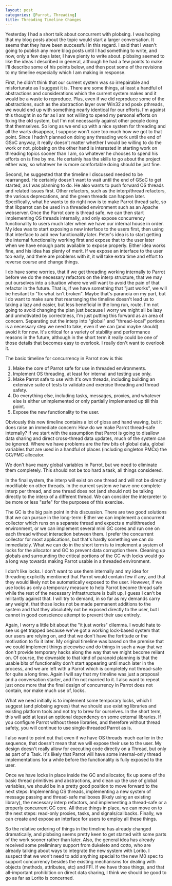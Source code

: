 ```yaml
---
layout: post
categories: [Parrot, Threading]
title: Threading Timeline Changes
---
```


Yesterday I had a short talk about concurrent with plobsing. I was hoping that
my blog posts about the topic would start a larger conversation. It seems
that they have been successful in this regard. I said that I wasn't going to
publish any more blog posts until I had something to write, and now, only a
few days later, I have plenty to write about. plobsing seemed to like the
ideas I described in general, although he had a few points to make. I'll
describe some of his points below, and then post some of the revisions to
my timeline especially which I am making in response.

First, he didn't think that our current system was so irrepairable and
misfortunate as I suggest it is. There are some things, at least a handful
of abstractions and considerations which the current system makes and it would
be a waste to reproduce. Plus, even if we did reproduce some of the
abstractions, such as the abstraction layer over Win32 and posix pthreads,
we would end up with something nearly identical for our efforts. I'm against
this thought in so far as I am not willing to spend my personal efforts on
fixing the old system, but I'm not necessarily against other people doing that
themselves. So long as we end up with a nice system for threading and all the
warts disappear, I suppose won't care too much how we got to that point.
Since I hadn't planned on doing any threading work until the end of GSoC
anyway, it really doesn't matter whether I would be willing to do the work
or not. plobsing on the other hand is interested in starting work on threading
topics sooner than I am, so whatever he chooses to spend his efforts on is
fine by me. He certainly has the skills to go about the project either way, so
whatever he is more comfortable doing should be just fine.

Second, he suggested that the timeline I discussed needed to be rearranged.
He certainly doesn't want to wait until the end of GSoC to get started, as I
was planning to do. He also wants to push forward OS threads and related
issues first. Other refactors, such as the interp/thread refactors, the
various deprecations, and the green threads can happen later. Specifically,
what he wants to do right now is to make Parrot thread safe, so that libparrot
can be used in a threaded environment such as an Apache webserver. Once the
Parrot core is thread safe, we can then start implementing OS threads
internally, and only expose concurrency functionality to users much later when
we have our internal house in order. My idea was to start exposing a new
interface to the users first, then using that interface to add new
functionality later. Peter's idea is to start getting the internal
functionality working first and expose that to the user later when we have
enough parts available to expose properly. Either idea works fine, and his
idea has plenty of merit. If we expose an interface to the user too early,
and there are problems with it, it will take extra time and effort to reverse
course and change things.

I do have some worries, that if we get threading working internally to Parrot
before we do the necessary refactors on the interp structure, that we may
put ourselves into a situation where we will want to avoid the pain of that
refactor in the future. That is, if we have something that "just works", we
will be hesitant to "fix what isn't broken". Maybe that's paranoia on my part,
but I do want to make sure that rearranging the timeline doesn't lead us to
taking a lazy and easier, but less beneficial in the long run, route. I'm not
going to avoid changing the plan just because I worry we might all be lazy
and unmotivated by correctness, I'm just putting this forward as an area of
concern. Separating out the interp into "global" and "thread-local" portions
is a necessary step we need to take, even if we can (and maybe should) avoid
it for now. It's critical for a variety of stability and performance reasons
in the future, although in the short term it really could be one of those
details that becomes easy to overlook. I really don't want to overlook it.

The basic timeline for concurrency in Parrot now is this:

1. Make the core of Parrot safe for use in threaded environments.
2. Implement OS threading, at least for internal and testing use only.
3. Make Parrot safe to use with it's own threads, including building an
   extensive suite of tests to validate and exercise threading and thread
   safety.
4. Do everything else, including tasks, messages, proxies, and whatever else
   is either unimplemented or only partially implemented up till this point.
5. Expose the new functionality to the user.

Obviously this new timeline contains a lot of gloss and hand waving, but it
does raise an immediate concern: How do we make Parrot thread-safe internally?
If we start with the assumption that Parrot is going to disallow data sharing
and direct cross-thread data updates, much of the system can be ignored.
Where we have problems are the few bits of global data, global variables that
are used in a handful of places (including singleton PMCs) the GC/PMC
allocator.

We don't have many global variables in Parrot, but we need to eliminate them
completely. This should not be too hard a task, all things considered.

In the final system, the interp will exist on one thread and will not be
directly modifiable on other threads. In the current system we have one
complete interp per thread, and one thread does not (and should not) be
talking directly to the interp of a different thread. We can consider the
interpreter to be more or less "safe" for the purposes of this exercise.

The GC is the big pain point in this discussion. There are two good solutions
that we can pursue in the long-term: Either we can implement a concurrent
collector which runs on a separate thread and expects a multithreaded
environment, or we can implement several mini GC cores and run one on each
thread without interaction between them. I prefer the concurrent collector
for most applications, but that's hardly something we can do immediately. What
we can do in the short term is to implement a system of locks for the
allocator and GC to prevent data corruption there. Cleaning up globals and
surrounding the critical portions of the GC with locks would go a long way
towards making Parrot usable in a threaded environment.

I don't like locks. I don't want to use them internally and my idea for
threading explicitly mentioned that Parrot would contain few if any, and that
they would likely not be automatically exposed to the user. However, if we
use locks as only a temporary measure to help Parrot become thread safe while
the rest of the necessary infrastructure is built up, I guess I can't be
militantly against that. I will try to demand, in so far as my demands carry
any weight, that those locks not be made permanent additions to the system and
that they absolutely not be exposed directly to the user, but I cannot in
good conscience attempt to prevent their use entirely.

Again, I worry a little bit about the "it just works" dilemma. I would hate to
see us get trapped because we've got a working lock-based system that our
users are relying on, and that we don't have the fortitude or the motivation
to fix it later. My original timeline was based on the premise that we could
implement things piecewise and do things in such a way that we don't provide
temporary hacks along the way that we might become reliant on. Of course, the
downside to that kind of paranoid planning is that the usable bits of
functionality don't start appearing until much later in the process, and we
are left with a Parrot which is completely not thread-safe for quite a long
time. Again I will say that my timeline was just a proposal and a conversation
starter, and I'm not married to it. I also want to repeat just once more that
the final design of concurrency in Parrot does not contain, nor make much use
of, locks.

What we need initially is to implement some temporary locks, which I suggest
(and plobsing agrees) that we should use existing libraries and existing
platform tools and not try to brew for ourselves. In the short term, this
will add at least an optional dependency on some external libraries. If you
configure Parrot without these libraries, and therefore without thread safety,
you will continue to use single-threaded Parrot as is.

I also want to point out that even if we have OS threads much earlier in the
sequence, that doesn't mean that we will expose their use to the user. My
design doesn't really allow for executing code directly on a Thread, but only
as part of a Task. It's likely that Parrot will have some internal-only
thread implementations for a while before the functionality is fully exposed
to the user.

Once we have locks in place inside the GC and allocator, fix up some of the
basic thread primitives and abstractions, and clean up the use of global
variables, we should be in a pretty good position to move forward to the next
steps: Implementing OS threads, implementing a new system of message passing
and thread-safe mailboxes (likely using an existing library), the necessary
interp refactors, and implementing a thread-safe or a properly concurrent
GC core. All those things in place, we can move on to the next steps:
read-only proxies, tasks, and signals/callbacks. Finally, we can create and
expose an interface for users to employ all these things.

So the relative ordering of things in the timeline has already changed
dramatically, and plobsing seems pretty keen to get started with some parts
of the work sooner rather than later. Also, the general idea has already
received some preliminary support from dukeleto and cotto, who are already
talking about ways to integrate the new system with Lorito. I suspect that
we won't need to add anything special to the new M0 spec to support
concurrency besides the existing mechanisms for dealing with objects (methods,
attributes, etc) and FFI. If we have those things, and that all-important
prohibition on direct data sharing, I think we should be good to go as far as
Lorito is concerned.
